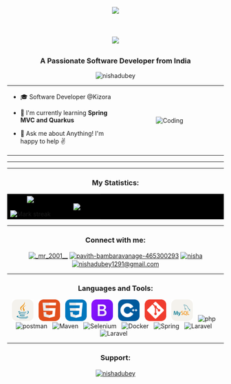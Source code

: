 <!--
-- Author: Nisha Dubey
-- URL: https://github.com/nishaazone
-->

<p align="center" ><img  src = "https://github.com/7oSkaaa/7oSkaaa/blob/main/Images/about_me.gif?raw=true" width = 100px></p>
<h1 align="center">
    <img src="https://readme-typing-svg.herokuapp.com/?font=Righteous&size=32&center=true&vCenter=true&width=500&height=65&duration=4200&pause=1800&lines=Hi+There!+👋;+I'm+Nisha+Dubey!;" />
</h1>        
<h3 align="center">A Passionate Software Developer from India</h3>
<p align="center"> <img src="https://komarev.com/ghpvc/?username=nishadubey&label=Profile%20views&color=0e75b6&style=flat" alt="nishadubey" /> </p>

<table align="center">
<tr border="none">
<td width="50%" align="left">
  
- 🎓 Software Developer @Kizora

- 🌱 I'm currently learning **Spring MVC and Quarkus**

- 💬 Ask me about Anything! I'm happy to help ✌️

</td>
<td width="50%" align="center">

  <img align="center" alt="Coding" width="440" src="https://cdn.dribbble.com/users/4055494/screenshots/15215756/media/d2b66c4ca0192aa26d103448b3d1518b.gif">

  
  </td>
</tr>
</table>

---

---

<h3 align="center">My Statistics:</h3>
<p align="center">
<table align="center" style="background-color: black;">
<tr border="none">
<td width="50%" align="center">
  
  <img  align="center"  src="https://github-readme-stats.vercel.app/api?username=nishaazone&show_icons=true&locale=en&theme=dark" />
  <br></br>
  <img  title="🔥 Get streak stats for your profile at git.io/streak-stats" alt="Mark streak" src="https://github-readme-streak-stats.herokuapp.com/?user=nishaazone&theme=dark&hide_border=false" /> 
</td>
<td width="50%" align="center">

<img  align="center"  src="https://github-readme-stats.vercel.app/api/top-langs?username=nishaazone&show_icons=true&locale=en&layout=compact&theme=dark"/> 
  <!-- <img  align="center"  src="https://github-readme-stats.anuraghazra1.vercel.app/api/top-langs/?username=nishaazone&theme=dark&hide_border=false&no-bg=true&no-frame=true&langs_count=10"/> -->
  </td>
</tr>
</table>

---

<h3 align="center">Connect with me:</h3>
<p align="center">
  <a href="https://instagram.com/nishagdubey" target="blank"><img align="center" src="https://raw.githubusercontent.com/rahuldkjain/github-profile-readme-generator/master/src/images/icons/Social/instagram.svg" alt="_mr_2001__" height="30" width="40" /></a>
  <a href="https://www.linkedin.com/in/nisha-dubey-204905211/" target="blank"><img align="center" src="https://raw.githubusercontent.com/rahuldkjain/github-profile-readme-generator/master/src/images/icons/Social/linked-in-alt.svg" alt="pavith-bambaravanage-465300293" height="25" width="35" /></a>
  <a href="https://www.leetcode.com/nishadubey" target="blank"><img align="center" src="https://raw.githubusercontent.com/rahuldkjain/github-profile-readme-generator/master/src/images/icons/Social/leet-code.svg" alt="nisha" height="30" width="40" /></a>
  <a href="mailto:nishadubey1291@gmail.com" target="blank"><img align="center" src="https://github.com/TheDudeThatCode/TheDudeThatCode/raw/master/Assets/Gmail.svg" alt="nishadubey1291@gmail.com" height="30" width="40" /></a>
</p>

---

<h3 align="center">Languages and Tools:</h3>
<p align="center"> 
  <img src="https://github.com/tandpfun/skill-icons/blob/main/icons/Java-Light.svg" alt="java" width="50" height="50"/>&nbsp;&nbsp;
  <img src="https://github.com/tandpfun/skill-icons/blob/main/icons/HTML.svg" alt="html5" width="50" height="50"/>&nbsp;&nbsp;
  <img src="https://github.com/tandpfun/skill-icons/blob/main/icons/CSS.svg" alt="css3" width="50" height="50"/>&nbsp;&nbsp;
  <img src="https://github.com/tandpfun/skill-icons/blob/main/icons/Bootstrap.svg" alt="bootstrap" width="50" height="50"/>&nbsp;&nbsp;
  <img src="https://github.com/tandpfun/skill-icons/blob/main/icons/CPP.svg" alt="cplusplus" width="50" height="50"/>&nbsp;&nbsp;
  <img src="https://github.com/tandpfun/skill-icons/blob/main/icons/Git.svg" alt="git" width="50" height="50"/>&nbsp;&nbsp;
  <img src="https://github.com/tandpfun/skill-icons/blob/main/icons/MySQL-Light.svg" alt="mysql" width="50" height="50"/>&nbsp;&nbsp;
  <img src="https://github.com/Scar1109/skill-icons/blob/Scar1109/icons/PHP-Light.svg" alt="php" width="50" height="50"/>&nbsp;&nbsp;
  <img src="https://github.com/Scar1109/skill-icons/blob/main/icons/Postman.svg" alt="postman" width="50" height="50"/>&nbsp;&nbsp;
  <img src="https://github.com/Scar1109/skill-icons/blob/main/icons/Maven-Light.svg" alt="Maven" width="50" height="50"/>&nbsp;&nbsp;
  <img src="https://github.com/Scar1109/skill-icons/blob/main/icons/Selenium.svg" alt="Selenium" width="50" height="50"/>&nbsp;&nbsp;
  <img src="https://github.com/Scar1109/skill-icons/blob/main/icons/Docker.svg" alt="Docker" width="50" height="50"/>&nbsp;&nbsp;
  <img src="https://github.com/Scar1109/skill-icons/blob/main/icons/Spring-Light.svg" alt="Spring" width="50" height="50"/>&nbsp;&nbsp;
  <img src="https://github.com/Scar1109/skill-icons/blob/main/icons/Laravel-Light.svg" alt="Laravel" width="50" height="50"/>&nbsp;&nbsp;
  <img src="https://github.com/Scar1109/skill-icons/blob/main/icons/Linux-Light.svg" alt="Laravel" width="50" height="50"/>&nbsp;&nbsp;
</p>

---

 <h3 align="center">Support:</h3> 
 <p align="center"><a href=""> <img align="center" src="https://cdn.buymeacoffee.com/buttons/v2/default-yellow.png" height="50" width="210" alt="nishadubey" /></a></p> 
